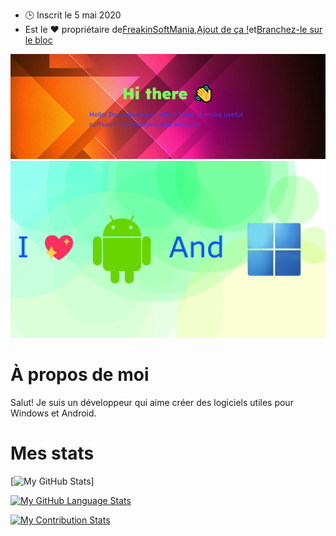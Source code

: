 -   🕒 Inscrit le 5 mai 2020
-   Est le ❤️ propriétaire de[FreakinSoftMania](https://github.com/FreakinSoftMania),[Ajout de ça !](https://github.com/Adding-That-On)et[Branchez-le sur le bloc](https://github.com/Pluging-it-on-block)

![Welcome!](./img/welcome-message.png)![I love Android and Windows!](./img/android-and-windows-fan.png)

# À propos de moi

Salut! Je suis un développeur qui aime créer des logiciels utiles pour Windows et Android.

# Mes stats

\[![My GitHub Stats](https://github-readme-stats.vercel.app/api/?username=Minionguyjpro&count_private=true&theme=react&showicons=true)]

[![My GitHub Language Stats](https://github-readme-stats.vercel.app/api/top-langs/?username=Minionguyjpro&langs_count=5&theme=react)](<>)

[![My Contribution Stats](https://github-contribution-stats.vercel.app/api/?username=Minionguyjpro)](https://github.com/Minionguyjpro/github-contribution-stats/)
